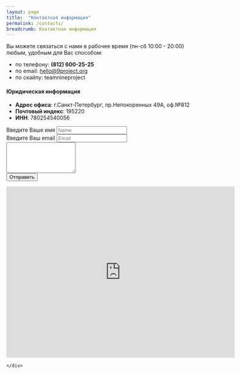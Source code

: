 ```yaml
---
layout: page
title:  "Контактная информация"
permalink: /contacts/
breadcrumb: Контактная информация
---
```

<div class="container">
	<div class="col-md-6">
		<p>Вы можете связаться с нами в рабочее время (пн-сб 10:00 - 20:00)<br> любым, удобным для Вас способом:</p>
		<ul>
			<li>по телефону: <strong>(812) 600-25-25</strong> </li>
			<li>по email: <a href="mailto:hello@9project.org">hello@9project.org</a></li>
			<li>по скайпу: teamnineproject</li>
		</ul>
		<h4>Юридическая информация</h4>
		<ul>
			<li><strong>Адрес офиса</strong>: г.Санкт-Петербург, пр.Непокоренных 49А, оф.№812</li>
			<li><strong>Почтовый индекс</strong>: 195220</li>
			<li><strong>ИНН</strong>: 780254540056</li>
		</ul>
		<form action="//formspree.io/89110012340@yandex.com" method="POST">
		  <div class="form-group">
		    <label for="exampleInputEmail1">Введите Ваше имя</label>
		    <input type="text" class="form-control" id="exampleInputEmail1" placeholder="Name" name="name">
		  </div>
		  <input type="hidden" name="_next" value="//vk.com/karzuan" />
		  <input type="hidden" name="_subject" value="Заявочка с 9project.org/contacts!" />
		  <div class="form-group">
		    <label for="exampleInputEmail1">Введите Ваш email</label>
		    <input type="email" class="form-control" id="exampleInputEmail1" placeholder="Email" name="_replyto">
		  </div>		  
		  <div class="form-group">
	  			<textarea class="form-control" rows="5" id="comment"></textarea>
		  </div>
		  <button type="submit" class="btn btn-primary">Отправить</button>
		</form>
	</div>
	<div class="col-md-6">
		<div class="embed-responsive embed-responsive-4by3">
			<iframe class="embed-responsive-item" src="https://www.google.com/maps/embed?pb=!1m18!1m12!1m3!1d1995.2600912050593!2d30.385977216196743!3d59.99418066457876!2m3!1f0!2f0!3f0!3m2!1i1024!2i768!4f13.1!3m3!1m2!1s0x469633bb1ea2e7b5%3A0xbeec11ee15b7a32a!2z0J00OSwg0LHQuNC30L3QtdGBLdGG0LXQvdGC0YA!5e0!3m2!1sru!2sru!4v1447864710689" width="600" height="450" frameborder="0" style="border:0" allowfullscreen></iframe>
		</div>
		
	</div>
</div>
